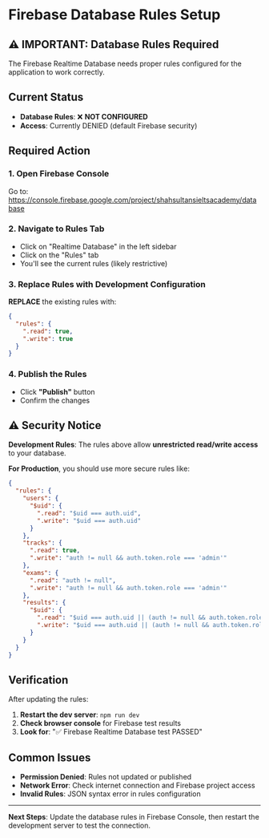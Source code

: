 # Firebase Database Rules Setup

## ⚠️ IMPORTANT: Database Rules Required

The Firebase Realtime Database needs proper rules configured for the application to work correctly.

## Current Status
- **Database Rules**: ❌ **NOT CONFIGURED** 
- **Access**: Currently DENIED (default Firebase security)

## Required Action

### 1. Open Firebase Console
Go to: https://console.firebase.google.com/project/shahsultansieltsacademy/database

### 2. Navigate to Rules Tab
- Click on "Realtime Database" in the left sidebar
- Click on the "Rules" tab
- You'll see the current rules (likely restrictive)

### 3. Replace Rules with Development Configuration

**REPLACE** the existing rules with:

```json
{
  "rules": {
    ".read": true,
    ".write": true
  }
}
```

### 4. Publish the Rules
- Click **"Publish"** button
- Confirm the changes

## ⚠️ Security Notice

**Development Rules**: The rules above allow **unrestricted read/write access** to your database.

**For Production**, you should use more secure rules like:

```json
{
  "rules": {
    "users": {
      "$uid": {
        ".read": "$uid === auth.uid",
        ".write": "$uid === auth.uid"
      }
    },
    "tracks": {
      ".read": true,
      ".write": "auth != null && auth.token.role === 'admin'"
    },
    "exams": {
      ".read": "auth != null",
      ".write": "auth != null && auth.token.role === 'admin'"
    },
    "results": {
      "$uid": {
        ".read": "$uid === auth.uid || (auth != null && auth.token.role === 'admin')",
        ".write": "$uid === auth.uid || (auth != null && auth.token.role === 'admin')"
      }
    }
  }
}
```

## Verification

After updating the rules:

1. **Restart the dev server**: `npm run dev`
2. **Check browser console** for Firebase test results
3. **Look for**: "✅ Firebase Realtime Database test PASSED"

## Common Issues

- **Permission Denied**: Rules not updated or published
- **Network Error**: Check internet connection and Firebase project access
- **Invalid Rules**: JSON syntax error in rules configuration

---

**Next Steps**: Update the database rules in Firebase Console, then restart the development server to test the connection.